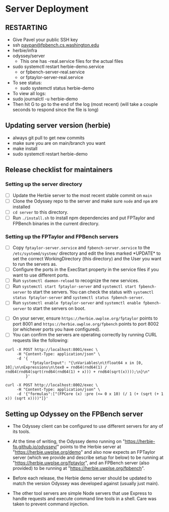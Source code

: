 # Server Deployment

## RESTARTING

* Give Pavel your public SSH key
* ssh pavpan@fpbench.cs.washington.edu
* herbie/infra
* odyssey/server
     * This one has -real.service files for the actual files
* sudo systemctl restart herbie-demo.service
     * or fpbench-server-real.service
     * or fptaylor-server-real.service
* To see status:
    * sudo systemctl status herbie-demo
* To view all logs:
* sudo journalctl -u herbie-demo
* Then hit G to go to the end of the log (most recent) (will take a couple seconds to respond since the file is long)

## Updating server version (herbie)
* always git pull to get new commits
* make sure you are on main/branch you want
* make install
* sudo systemctl restart herbie-demo

## Release checklist for maintainers

### Setting up the server directory
* [ ] Update the Herbie server to the most recent stable commit on `main`
* [ ] Clone the Odyssey repo to the server and make sure `node` and `npm` are installed
* [ ] `cd server` to this directory.
* [ ] Run `./install.sh` to install npm dependencies and put FPTaylor and FPBench binaries in the current directory.

### Setting up the FPTaylor and FPBench servers
* [ ] Copy `fptaylor-server.service` and `fpbench-server.service` to the `/etc/systemd/system/` directory and edit the lines marked \*UPDATE\* to set the correct WorkingDirectory (this directory) and the User you want to run the servers as.
* [ ] Configure the ports in the ExecStart property in the service files if you want to use different ports.
* [ ] Run `systemctl daemon-reload` to recognize the new services.
* [ ] Run `systemctl start fptaylor-server` and `systemctl start fpbench-server` to start the servers. You can check the status with `systemctl status fptaylor-server` and `systemctl status fpbench-server`.
* [ ] Run `systemctl enable fptaylor-server` and `systemctl enable fpbench-server` to start the servers on boot.
<!-- * [ ] Run `./fptaylor-server.sh` to run the FPTaylor server on port 8001. See the script to configure the port. See below for CURL requests to test the server. This could be configured to run as a service with systemd.
* [ ] Run `./fpbench-server.sh` to run the FPBench server on port 8002. See the script to configure the port. See below for CURL requests to test the server. This could be configured to run as a service with systemd. -->
* [ ] On your server, ensure `https://herbie.uwplse.org/fptaylor` points to port 8001 and `https://herbie.uwplse.org/fpbench` points to port 8002 (or whichever ports you have configured).
* [ ] You can confirm the servers are operating correctly by running CURL requests like the following:
```
curl -X POST http://localhost:8001/exec \
     -H "Content-Type: application/json" \
     -d '{
           "fptaylorInput": "{\nVariables\n\tfloat64 x in [0, 10];\n\nExpressions\n\tex0 = rnd64(rnd64(1) / rnd64(rnd64(sqrt(rnd64(rnd64(1) + x))) + rnd64(sqrt(x))));\n}\n"
         }'

curl -X POST http://localhost:8002/exec \
     -H "Content-Type: application/json" \
     -d '{"formulas":["(FPCore (x) :pre (<= 0 x 10) (/ 1 (+ (sqrt (+ 1 x)) (sqrt x))))"]}'
```    
## Setting up Odyssey on the FPBench server
* The Odyssey client can be configured to use different servers for any of its tools.

* At the time of writing, the Odyssey demo running on "https://herbie-fp.github.io/odyssey/" points to the Herbie server at 
"https://herbie.uwplse.org/demo" and also now expects an FPTaylor server (which we provide and describe setup for below) 
to be running at "https://herbie.uwplse.org/fptaylor", and an FPBench server (also provided) to be running at "https://herbie.uwplse.org/fpbench".

* Before each release, the Herbie demo server should be updated to match the version Odyssey was developed against (usually just main).

* The other tool servers are simple Node servers that use Express to handle requests and execute command line tools in a shell. Care was taken to prevent command injection.
